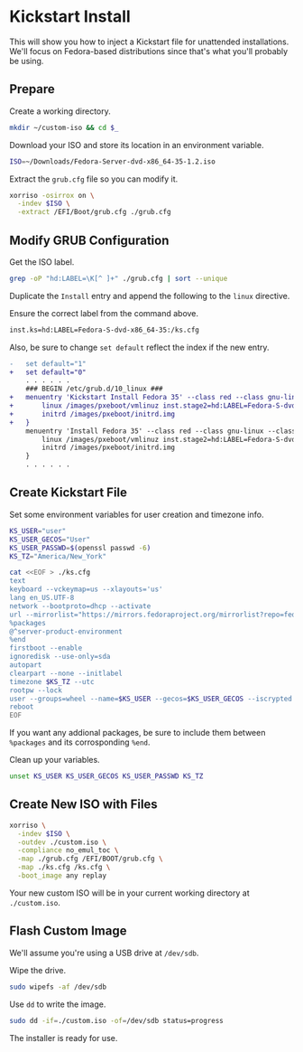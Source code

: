 # Kickstart Install

This will show you how to inject a Kickstart file for unattended installations.
We'll focus on Fedora-based distributions since that's what you'll probably be
using.

## Prepare

Create a working directory.

```sh
mkdir ~/custom-iso && cd $_
```

Download your ISO and store its location in an environment variable.

```sh
ISO=~/Downloads/Fedora-Server-dvd-x86_64-35-1.2.iso
```

Extract the `grub.cfg` file so you can modify it.

```sh
xorriso -osirrox on \
  -indev $ISO \
  -extract /EFI/Boot/grub.cfg ./grub.cfg
```

## Modify GRUB Configuration

Get the ISO label.

```sh
grep -oP "hd:LABEL=\K[^ ]+" ./grub.cfg | sort --unique
```

Duplicate the `Install` entry and append the following to the `linux` directive.

Ensure the correct label from the command above.

```sh
inst.ks=hd:LABEL=Fedora-S-dvd-x86_64-35:/ks.cfg
```

Also, be sure to change `set default` reflect the index if the new entry.

```diff
-   set default="1"
+   set default="0"
    . . . . . .
    ### BEGIN /etc/grub.d/10_linux ###
+   menuentry 'Kickstart Install Fedora 35' --class red --class gnu-linux --class gnu --class os {
+       linux /images/pxeboot/vmlinuz inst.stage2=hd:LABEL=Fedora-S-dvd-x86_64-35 ro inst.ks=hd:LABEL=Fedora-S-dvd-x86_64-35:/ks.cfg
+       initrd /images/pxeboot/initrd.img
+   }
    menuentry 'Install Fedora 35' --class red --class gnu-linux --class gnu --class os {
        linux /images/pxeboot/vmlinuz inst.stage2=hd:LABEL=Fedora-S-dvd-x86_64-35 ro
        initrd /images/pxeboot/initrd.img
    }
    . . . . . .
```

## Create Kickstart File

Set some environment variables for user creation and timezone info.

```sh
KS_USER="user"
KS_USER_GECOS="User"
KS_USER_PASSWD=$(openssl passwd -6)
KS_TZ="America/New_York"
```

```sh
cat <<EOF > ./ks.cfg
text
keyboard --vckeymap=us --xlayouts='us'
lang en_US.UTF-8
network --bootproto=dhcp --activate
url --mirrorlist="https://mirrors.fedoraproject.org/mirrorlist?repo=fedora-35&arch=x86_64"
%packages
@^server-product-environment
%end
firstboot --enable
ignoredisk --use-only=sda
autopart
clearpart --none --initlabel
timezone $KS_TZ --utc
rootpw --lock
user --groups=wheel --name=$KS_USER --gecos=$KS_USER_GECOS --iscrypted --password=$KS_USER_PASSWD
reboot
EOF
```

If you want any addional packages, be sure to include them between `%packages`
and its corrosponding `%end`.

Clean up your variables.

```sh
unset KS_USER KS_USER_GECOS KS_USER_PASSWD KS_TZ
```

## Create New ISO with Files

```sh
xorriso \
  -indev $ISO \
  -outdev ./custom.iso \
  -compliance no_emul_toc \
  -map ./grub.cfg /EFI/BOOT/grub.cfg \
  -map ./ks.cfg /ks.cfg \
  -boot_image any replay
```

Your new custom ISO will be in your current working directory at `./custom.iso`.

## Flash Custom Image

We'll assume you're using a USB drive at `/dev/sdb`.

Wipe the drive.

```sh
sudo wipefs -af /dev/sdb
```

Use `dd` to write the image.

```sh
sudo dd -if=./custom.iso -of=/dev/sdb status=progress
```

The installer is ready for use.
